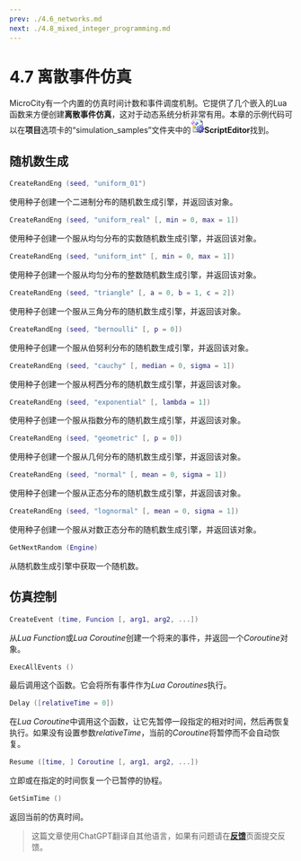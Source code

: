 ```yaml
---
prev: ./4.6_networks.md
next: ./4.8_mixed_integer_programming.md
---
```


# 4.7 离散事件仿真
MicroCity有一个内置的仿真时间计数和事件调度机制。它提供了几个嵌入的Lua函数来方便创建**离散事件仿真**，这对于动态系统分析非常有用。本章的示例代码可以在**项目**选项卡的“simulation_samples”文件夹中的![icon](../images/doc/icon_script_editor.png)**ScriptEditor**找到。

## 随机数生成
```lua
CreateRandEng (seed, "uniform_01")
```
使用种子创建一个二进制分布的随机数生成引擎，并返回该对象。
```lua
CreateRandEng (seed, "uniform_real" [, min = 0, max = 1])
```
使用种子创建一个服从均匀分布的实数随机数生成引擎，并返回该对象。
```lua
CreateRandEng (seed, "uniform_int" [, min = 0, max = 1])
```
使用种子创建一个服从均匀分布的整数随机数生成引擎，并返回该对象。
```lua
CreateRandEng (seed, "triangle" [, a = 0, b = 1, c = 2])
```
使用种子创建一个服从三角分布的随机数生成引擎，并返回该对象。
```lua
CreateRandEng (seed, "bernoulli" [, p = 0])
```
使用种子创建一个服从伯努利分布的随机数生成引擎，并返回该对象。
```lua
CreateRandEng (seed, "cauchy" [, median = 0, sigma = 1])
```
使用种子创建一个服从柯西分布的随机数生成引擎，并返回该对象。
```lua
CreateRandEng (seed, "exponential" [, lambda = 1])
```
使用种子创建一个服从指数分布的随机数生成引擎，并返回该对象。
```lua
CreateRandEng (seed, "geometric" [, p = 0])
```
使用种子创建一个服从几何分布的随机数生成引擎，并返回该对象。
```lua
CreateRandEng (seed, "normal" [, mean = 0, sigma = 1])
```
使用种子创建一个服从正态分布的随机数生成引擎，并返回该对象。
```lua
CreateRandEng (seed, "lognormal" [, mean = 0, sigma = 1])
```
使用种子创建一个服从对数正态分布的随机数生成引擎，并返回该对象。
```lua
GetNextRandom (Engine)
```
从随机数生成引擎中获取一个随机数。

## 仿真控制
```lua
CreateEvent (time, Funcion [, arg1, arg2, ...])
```
从*Lua Function*或*Lua Coroutine*创建一个将来的事件，并返回一个*Coroutine*对象。
```lua
ExecAllEvents ()
```
最后调用这个函数。它会将所有事件作为*Lua Coroutines*执行。
```lua
Delay ([relativeTime = 0])
```
在*Lua Coroutine*中调用这个函数，让它先暂停一段指定的相对时间，然后再恢复执行。如果没有设置参数*relativeTime*，当前的*Coroutine*将暂停而不会自动恢复。
```lua
Resume ([time, ] Coroutine [, arg1, arg2, ...])
```
立即或在指定的时间恢复一个已暂停的协程。
```lua
GetSimTime ()
```
返回当前的仿真时间。

> 这篇文章使用ChatGPT翻译自其他语言，如果有问题请在[**反馈**](https://github.com/huuhghhgyg/MicroCityNotes/issues/new)页面提交反馈。